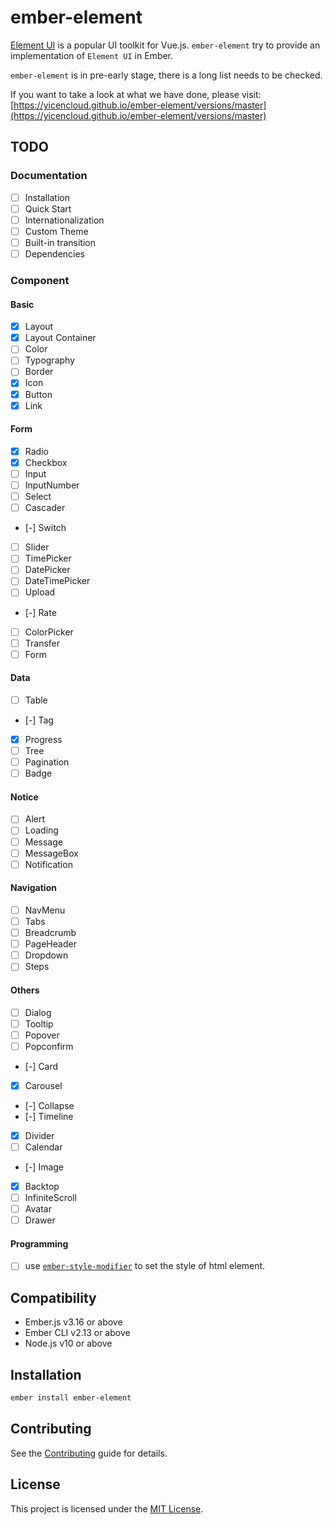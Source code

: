 # ember-element

[Element UI](https://github.com/ElemeFE/element) is a popular UI toolkit for Vue.js. `ember-element` try to provide an implementation of `Element UI` in Ember.

`ember-element` is in pre-early stage, there is a long list needs to be checked.

If you want to take a look at what we have done, please visit: [https://yicencloud.github.io/ember-element/versions/master](https://yicencloud.github.io/ember-element/versions/master)

## TODO

### Documentation

* [ ] Installation
* [ ] Quick Start
* [ ] Internationalization
* [ ] Custom Theme
* [ ] Built-in transition
* [ ] Dependencies

### Component

#### Basic

* [x] Layout
* [x] Layout Container
* [ ] Color
* [ ] Typography
* [ ] Border
* [x] Icon
* [x] Button
* [x] Link

#### Form

* [x] Radio
* [x] Checkbox
* [ ] Input
* [ ] InputNumber
* [ ] Select
* [ ] Cascader
* [-] Switch
* [ ] Slider
* [ ] TimePicker
* [ ] DatePicker
* [ ] DateTimePicker
* [ ] Upload
* [-] Rate
* [ ] ColorPicker
* [ ] Transfer
* [ ] Form

#### Data

* [ ] Table
* [-] Tag
* [x] Progress
* [ ] Tree
* [ ] Pagination
* [ ] Badge

#### Notice

* [ ] Alert
* [ ] Loading
* [ ] Message
* [ ] MessageBox
* [ ] Notification

#### Navigation

* [ ] NavMenu
* [ ] Tabs
* [ ] Breadcrumb
* [ ] PageHeader
* [ ] Dropdown
* [ ] Steps

#### Others

* [ ] Dialog
* [ ] Tooltip
* [ ] Popover
* [ ] Popconfirm
* [-] Card
* [x] Carousel
* [-] Collapse
* [-] Timeline
* [x] Divider
* [ ] Calendar
* [-] Image
* [x] Backtop
* [ ] InfiniteScroll
* [ ] Avatar
* [ ] Drawer

#### Programming

* [ ] use [`ember-style-modifier`](https://github.com/jelhan/ember-style-modifier) to set the style of html element.

## Compatibility

* Ember.js v3.16 or above
* Ember CLI v2.13 or above
* Node.js v10 or above

## Installation

```bash
ember install ember-element
```

## Contributing

See the [Contributing](CONTRIBUTING.md) guide for details.

## License

This project is licensed under the [MIT License](LICENSE.md).
